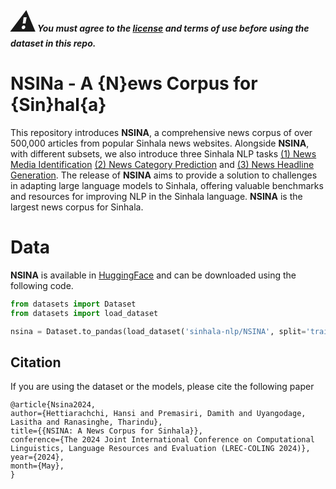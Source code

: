 ***<span style="font-size: 3em;">:warning:</span>You must agree to the [license](https://github.com/Sinhala-NLP/NSINA?tab=License-1-ov-file#readme) and terms of use before using the dataset in this repo.***

# NSINa - A {N}ews Corpus for {Sin}hal{a}
This repository introduces **NSINA**, a comprehensive news corpus of over 500,000 articles from popular Sinhala news websites. Alongside **NSINA**, with different subsets, we also introduce three Sinhala NLP tasks [(1) News Media Identification](https://github.com/Sinhala-NLP/Sinhala-News-Media-Identification) [(2) News Category Prediction](https://github.com/Sinhala-NLP/Sinhala-News-Category-Prediction) and [(3) News Headline Generation](https://github.com/Sinhala-NLP/Sinhala-Headline-Generation). The release of **NSINA** aims to provide a solution to challenges in adapting large language models to Sinhala, offering valuable benchmarks and resources for improving NLP in the Sinhala language. **NSINA** is the largest news corpus for Sinhala. 

# Data
**NSINA** is available in [HuggingFace](https://huggingface.co/datasets/sinhala-nlp/NSINA) and can be downloaded using the following code. 

```python
from datasets import Dataset
from datasets import load_dataset

nsina = Dataset.to_pandas(load_dataset('sinhala-nlp/NSINA', split='train'))
```


## Citation
If you are using the dataset or the models, please cite the following paper
~~~
﻿@article{Nsina2024,
author={Hettiarachchi, Hansi and Premasiri, Damith and Uyangodage, Lasitha and Ranasinghe, Tharindu},
title={{NSINA: A News Corpus for Sinhala}},
conference={The 2024 Joint International Conference on Computational Linguistics, Language Resources and Evaluation (LREC-COLING 2024)},
year={2024},
month={May},
}
~~~
